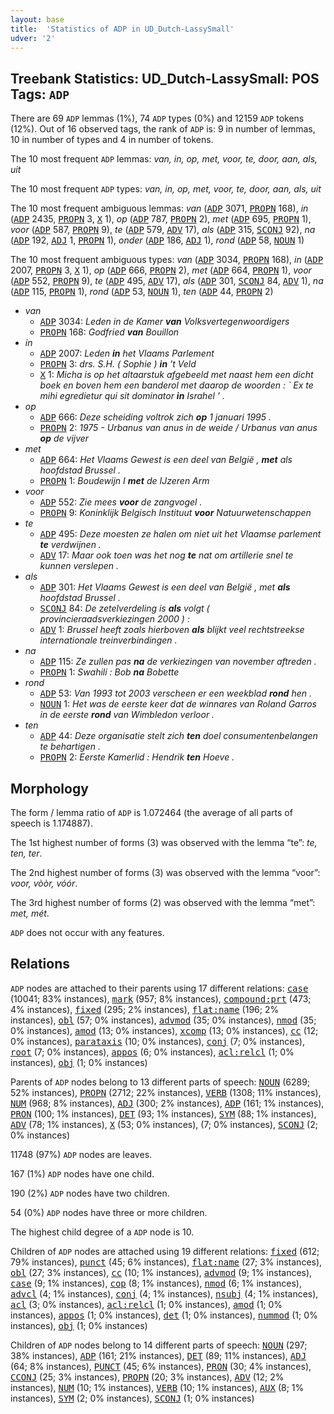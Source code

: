 ```yaml
---
layout: base
title:  'Statistics of ADP in UD_Dutch-LassySmall'
udver: '2'
---
```


## Treebank Statistics: UD_Dutch-LassySmall: POS Tags: `ADP`

There are 69 `ADP` lemmas (1%), 74 `ADP` types (0%) and 12159 `ADP` tokens (12%).
Out of 16 observed tags, the rank of `ADP` is: 9 in number of lemmas, 10 in number of types and 4 in number of tokens.

The 10 most frequent `ADP` lemmas: <em>van, in, op, met, voor, te, door, aan, als, uit</em>

The 10 most frequent `ADP` types:  <em>van, in, op, met, voor, te, door, aan, als, uit</em>

The 10 most frequent ambiguous lemmas: <em>van</em> (<tt><a href="nl_lassysmall-pos-ADP.html">ADP</a></tt> 3071, <tt><a href="nl_lassysmall-pos-PROPN.html">PROPN</a></tt> 168), <em>in</em> (<tt><a href="nl_lassysmall-pos-ADP.html">ADP</a></tt> 2435, <tt><a href="nl_lassysmall-pos-PROPN.html">PROPN</a></tt> 3, <tt><a href="nl_lassysmall-pos-X.html">X</a></tt> 1), <em>op</em> (<tt><a href="nl_lassysmall-pos-ADP.html">ADP</a></tt> 787, <tt><a href="nl_lassysmall-pos-PROPN.html">PROPN</a></tt> 2), <em>met</em> (<tt><a href="nl_lassysmall-pos-ADP.html">ADP</a></tt> 695, <tt><a href="nl_lassysmall-pos-PROPN.html">PROPN</a></tt> 1), <em>voor</em> (<tt><a href="nl_lassysmall-pos-ADP.html">ADP</a></tt> 587, <tt><a href="nl_lassysmall-pos-PROPN.html">PROPN</a></tt> 9), <em>te</em> (<tt><a href="nl_lassysmall-pos-ADP.html">ADP</a></tt> 579, <tt><a href="nl_lassysmall-pos-ADV.html">ADV</a></tt> 17), <em>als</em> (<tt><a href="nl_lassysmall-pos-ADP.html">ADP</a></tt> 315, <tt><a href="nl_lassysmall-pos-SCONJ.html">SCONJ</a></tt> 92), <em>na</em> (<tt><a href="nl_lassysmall-pos-ADP.html">ADP</a></tt> 192, <tt><a href="nl_lassysmall-pos-ADJ.html">ADJ</a></tt> 1, <tt><a href="nl_lassysmall-pos-PROPN.html">PROPN</a></tt> 1), <em>onder</em> (<tt><a href="nl_lassysmall-pos-ADP.html">ADP</a></tt> 186, <tt><a href="nl_lassysmall-pos-ADJ.html">ADJ</a></tt> 1), <em>rond</em> (<tt><a href="nl_lassysmall-pos-ADP.html">ADP</a></tt> 58, <tt><a href="nl_lassysmall-pos-NOUN.html">NOUN</a></tt> 1)

The 10 most frequent ambiguous types:  <em>van</em> (<tt><a href="nl_lassysmall-pos-ADP.html">ADP</a></tt> 3034, <tt><a href="nl_lassysmall-pos-PROPN.html">PROPN</a></tt> 168), <em>in</em> (<tt><a href="nl_lassysmall-pos-ADP.html">ADP</a></tt> 2007, <tt><a href="nl_lassysmall-pos-PROPN.html">PROPN</a></tt> 3, <tt><a href="nl_lassysmall-pos-X.html">X</a></tt> 1), <em>op</em> (<tt><a href="nl_lassysmall-pos-ADP.html">ADP</a></tt> 666, <tt><a href="nl_lassysmall-pos-PROPN.html">PROPN</a></tt> 2), <em>met</em> (<tt><a href="nl_lassysmall-pos-ADP.html">ADP</a></tt> 664, <tt><a href="nl_lassysmall-pos-PROPN.html">PROPN</a></tt> 1), <em>voor</em> (<tt><a href="nl_lassysmall-pos-ADP.html">ADP</a></tt> 552, <tt><a href="nl_lassysmall-pos-PROPN.html">PROPN</a></tt> 9), <em>te</em> (<tt><a href="nl_lassysmall-pos-ADP.html">ADP</a></tt> 495, <tt><a href="nl_lassysmall-pos-ADV.html">ADV</a></tt> 17), <em>als</em> (<tt><a href="nl_lassysmall-pos-ADP.html">ADP</a></tt> 301, <tt><a href="nl_lassysmall-pos-SCONJ.html">SCONJ</a></tt> 84, <tt><a href="nl_lassysmall-pos-ADV.html">ADV</a></tt> 1), <em>na</em> (<tt><a href="nl_lassysmall-pos-ADP.html">ADP</a></tt> 115, <tt><a href="nl_lassysmall-pos-PROPN.html">PROPN</a></tt> 1), <em>rond</em> (<tt><a href="nl_lassysmall-pos-ADP.html">ADP</a></tt> 53, <tt><a href="nl_lassysmall-pos-NOUN.html">NOUN</a></tt> 1), <em>ten</em> (<tt><a href="nl_lassysmall-pos-ADP.html">ADP</a></tt> 44, <tt><a href="nl_lassysmall-pos-PROPN.html">PROPN</a></tt> 2)


* <em>van</em>
  * <tt><a href="nl_lassysmall-pos-ADP.html">ADP</a></tt> 3034: <em>Leden in de Kamer <b>van</b> Volksvertegenwoordigers</em>
  * <tt><a href="nl_lassysmall-pos-PROPN.html">PROPN</a></tt> 168: <em>Godfried <b>van</b> Bouillon</em>
* <em>in</em>
  * <tt><a href="nl_lassysmall-pos-ADP.html">ADP</a></tt> 2007: <em>Leden <b>in</b> het Vlaams Parlement</em>
  * <tt><a href="nl_lassysmall-pos-PROPN.html">PROPN</a></tt> 3: <em>drs. S.H. ( Sophie ) <b>in</b> 't Veld</em>
  * <tt><a href="nl_lassysmall-pos-X.html">X</a></tt> 1: <em>Micha is op het altaarstuk afgebeeld met naast hem een dicht boek en boven hem een banderol met daarop de woorden : ` Ex te mihi egredietur qui sit dominator <b>in</b> Israhel ' .</em>
* <em>op</em>
  * <tt><a href="nl_lassysmall-pos-ADP.html">ADP</a></tt> 666: <em>Deze scheiding voltrok zich <b>op</b> 1 januari 1995 .</em>
  * <tt><a href="nl_lassysmall-pos-PROPN.html">PROPN</a></tt> 2: <em>1975 - Urbanus van anus in de weide / Urbanus van anus <b>op</b> de vijver</em>
* <em>met</em>
  * <tt><a href="nl_lassysmall-pos-ADP.html">ADP</a></tt> 664: <em>Het Vlaams Gewest is een deel van België , <b>met</b> als hoofdstad Brussel .</em>
  * <tt><a href="nl_lassysmall-pos-PROPN.html">PROPN</a></tt> 1: <em>Boudewijn I <b>met</b> de IJzeren Arm</em>
* <em>voor</em>
  * <tt><a href="nl_lassysmall-pos-ADP.html">ADP</a></tt> 552: <em>Zie mees <b>voor</b> de zangvogel .</em>
  * <tt><a href="nl_lassysmall-pos-PROPN.html">PROPN</a></tt> 9: <em>Koninklijk Belgisch Instituut <b>voor</b> Natuurwetenschappen</em>
* <em>te</em>
  * <tt><a href="nl_lassysmall-pos-ADP.html">ADP</a></tt> 495: <em>Deze moesten ze halen om niet uit het Vlaamse parlement <b>te</b> verdwijnen .</em>
  * <tt><a href="nl_lassysmall-pos-ADV.html">ADV</a></tt> 17: <em>Maar ook toen was het nog <b>te</b> nat om artillerie snel te kunnen verslepen .</em>
* <em>als</em>
  * <tt><a href="nl_lassysmall-pos-ADP.html">ADP</a></tt> 301: <em>Het Vlaams Gewest is een deel van België , met <b>als</b> hoofdstad Brussel .</em>
  * <tt><a href="nl_lassysmall-pos-SCONJ.html">SCONJ</a></tt> 84: <em>De zetelverdeling is <b>als</b> volgt ( provincieraadsverkiezingen 2000 ) :</em>
  * <tt><a href="nl_lassysmall-pos-ADV.html">ADV</a></tt> 1: <em>Brussel heeft zoals hierboven <b>als</b> blijkt veel rechtstreekse internationale treinverbindingen .</em>
* <em>na</em>
  * <tt><a href="nl_lassysmall-pos-ADP.html">ADP</a></tt> 115: <em>Ze zullen pas <b>na</b> de verkiezingen van november aftreden .</em>
  * <tt><a href="nl_lassysmall-pos-PROPN.html">PROPN</a></tt> 1: <em>Swahili : Bob <b>na</b> Bobette</em>
* <em>rond</em>
  * <tt><a href="nl_lassysmall-pos-ADP.html">ADP</a></tt> 53: <em>Van 1993 tot 2003 verscheen er een weekblad <b>rond</b> hen .</em>
  * <tt><a href="nl_lassysmall-pos-NOUN.html">NOUN</a></tt> 1: <em>Het was de eerste keer dat de winnares van Roland Garros in de eerste <b>rond</b> van Wimbledon verloor .</em>
* <em>ten</em>
  * <tt><a href="nl_lassysmall-pos-ADP.html">ADP</a></tt> 44: <em>Deze organisatie stelt zich <b>ten</b> doel consumentenbelangen te behartigen .</em>
  * <tt><a href="nl_lassysmall-pos-PROPN.html">PROPN</a></tt> 2: <em>Eerste Kamerlid : Hendrik <b>ten</b> Hoeve .</em>

## Morphology

The form / lemma ratio of `ADP` is 1.072464 (the average of all parts of speech is 1.174887).

The 1st highest number of forms (3) was observed with the lemma “te”: <em>te, ten, ter</em>.

The 2nd highest number of forms (3) was observed with the lemma “voor”: <em>voor, vòòr, vóór</em>.

The 3rd highest number of forms (2) was observed with the lemma “met”: <em>met, mét</em>.

`ADP` does not occur with any features.


## Relations

`ADP` nodes are attached to their parents using 17 different relations: <tt><a href="nl_lassysmall-dep-case.html">case</a></tt> (10041; 83% instances), <tt><a href="nl_lassysmall-dep-mark.html">mark</a></tt> (957; 8% instances), <tt><a href="nl_lassysmall-dep-compound-prt.html">compound:prt</a></tt> (473; 4% instances), <tt><a href="nl_lassysmall-dep-fixed.html">fixed</a></tt> (295; 2% instances), <tt><a href="nl_lassysmall-dep-flat-name.html">flat:name</a></tt> (196; 2% instances), <tt><a href="nl_lassysmall-dep-obl.html">obl</a></tt> (57; 0% instances), <tt><a href="nl_lassysmall-dep-advmod.html">advmod</a></tt> (35; 0% instances), <tt><a href="nl_lassysmall-dep-nmod.html">nmod</a></tt> (35; 0% instances), <tt><a href="nl_lassysmall-dep-amod.html">amod</a></tt> (13; 0% instances), <tt><a href="nl_lassysmall-dep-xcomp.html">xcomp</a></tt> (13; 0% instances), <tt><a href="nl_lassysmall-dep-cc.html">cc</a></tt> (12; 0% instances), <tt><a href="nl_lassysmall-dep-parataxis.html">parataxis</a></tt> (10; 0% instances), <tt><a href="nl_lassysmall-dep-conj.html">conj</a></tt> (7; 0% instances), <tt><a href="nl_lassysmall-dep-root.html">root</a></tt> (7; 0% instances), <tt><a href="nl_lassysmall-dep-appos.html">appos</a></tt> (6; 0% instances), <tt><a href="nl_lassysmall-dep-acl-relcl.html">acl:relcl</a></tt> (1; 0% instances), <tt><a href="nl_lassysmall-dep-obj.html">obj</a></tt> (1; 0% instances)

Parents of `ADP` nodes belong to 13 different parts of speech: <tt><a href="nl_lassysmall-pos-NOUN.html">NOUN</a></tt> (6289; 52% instances), <tt><a href="nl_lassysmall-pos-PROPN.html">PROPN</a></tt> (2712; 22% instances), <tt><a href="nl_lassysmall-pos-VERB.html">VERB</a></tt> (1308; 11% instances), <tt><a href="nl_lassysmall-pos-NUM.html">NUM</a></tt> (968; 8% instances), <tt><a href="nl_lassysmall-pos-ADJ.html">ADJ</a></tt> (300; 2% instances), <tt><a href="nl_lassysmall-pos-ADP.html">ADP</a></tt> (161; 1% instances), <tt><a href="nl_lassysmall-pos-PRON.html">PRON</a></tt> (100; 1% instances), <tt><a href="nl_lassysmall-pos-DET.html">DET</a></tt> (93; 1% instances), <tt><a href="nl_lassysmall-pos-SYM.html">SYM</a></tt> (88; 1% instances), <tt><a href="nl_lassysmall-pos-ADV.html">ADV</a></tt> (78; 1% instances), <tt><a href="nl_lassysmall-pos-X.html">X</a></tt> (53; 0% instances),  (7; 0% instances), <tt><a href="nl_lassysmall-pos-SCONJ.html">SCONJ</a></tt> (2; 0% instances)

11748 (97%) `ADP` nodes are leaves.

167 (1%) `ADP` nodes have one child.

190 (2%) `ADP` nodes have two children.

54 (0%) `ADP` nodes have three or more children.

The highest child degree of a `ADP` node is 10.

Children of `ADP` nodes are attached using 19 different relations: <tt><a href="nl_lassysmall-dep-fixed.html">fixed</a></tt> (612; 79% instances), <tt><a href="nl_lassysmall-dep-punct.html">punct</a></tt> (45; 6% instances), <tt><a href="nl_lassysmall-dep-flat-name.html">flat:name</a></tt> (27; 3% instances), <tt><a href="nl_lassysmall-dep-obl.html">obl</a></tt> (27; 3% instances), <tt><a href="nl_lassysmall-dep-cc.html">cc</a></tt> (10; 1% instances), <tt><a href="nl_lassysmall-dep-advmod.html">advmod</a></tt> (9; 1% instances), <tt><a href="nl_lassysmall-dep-case.html">case</a></tt> (9; 1% instances), <tt><a href="nl_lassysmall-dep-cop.html">cop</a></tt> (8; 1% instances), <tt><a href="nl_lassysmall-dep-nmod.html">nmod</a></tt> (6; 1% instances), <tt><a href="nl_lassysmall-dep-advcl.html">advcl</a></tt> (4; 1% instances), <tt><a href="nl_lassysmall-dep-conj.html">conj</a></tt> (4; 1% instances), <tt><a href="nl_lassysmall-dep-nsubj.html">nsubj</a></tt> (4; 1% instances), <tt><a href="nl_lassysmall-dep-acl.html">acl</a></tt> (3; 0% instances), <tt><a href="nl_lassysmall-dep-acl-relcl.html">acl:relcl</a></tt> (1; 0% instances), <tt><a href="nl_lassysmall-dep-amod.html">amod</a></tt> (1; 0% instances), <tt><a href="nl_lassysmall-dep-appos.html">appos</a></tt> (1; 0% instances), <tt><a href="nl_lassysmall-dep-det.html">det</a></tt> (1; 0% instances), <tt><a href="nl_lassysmall-dep-nummod.html">nummod</a></tt> (1; 0% instances), <tt><a href="nl_lassysmall-dep-obj.html">obj</a></tt> (1; 0% instances)

Children of `ADP` nodes belong to 14 different parts of speech: <tt><a href="nl_lassysmall-pos-NOUN.html">NOUN</a></tt> (297; 38% instances), <tt><a href="nl_lassysmall-pos-ADP.html">ADP</a></tt> (161; 21% instances), <tt><a href="nl_lassysmall-pos-DET.html">DET</a></tt> (89; 11% instances), <tt><a href="nl_lassysmall-pos-ADJ.html">ADJ</a></tt> (64; 8% instances), <tt><a href="nl_lassysmall-pos-PUNCT.html">PUNCT</a></tt> (45; 6% instances), <tt><a href="nl_lassysmall-pos-PRON.html">PRON</a></tt> (30; 4% instances), <tt><a href="nl_lassysmall-pos-CCONJ.html">CCONJ</a></tt> (25; 3% instances), <tt><a href="nl_lassysmall-pos-PROPN.html">PROPN</a></tt> (20; 3% instances), <tt><a href="nl_lassysmall-pos-ADV.html">ADV</a></tt> (12; 2% instances), <tt><a href="nl_lassysmall-pos-NUM.html">NUM</a></tt> (10; 1% instances), <tt><a href="nl_lassysmall-pos-VERB.html">VERB</a></tt> (10; 1% instances), <tt><a href="nl_lassysmall-pos-AUX.html">AUX</a></tt> (8; 1% instances), <tt><a href="nl_lassysmall-pos-SYM.html">SYM</a></tt> (2; 0% instances), <tt><a href="nl_lassysmall-pos-SCONJ.html">SCONJ</a></tt> (1; 0% instances)


